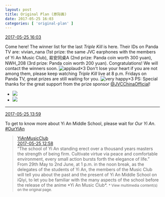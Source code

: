 ```yaml
---
layout: post
title: Original Plan (原际画)
date: 2017-05-25 16:03
categories: [ 'original-plan' ]
---
```


<div class="weibo-info">
  <a href="http://weibo.com/5626539553/F4KAasJMn">2017-05-25 16:03</a>
</div>

Come here! The winner list for the last *Triple Kill* is here. Their IDs on Panda TV are: vivian_nana (1st prize: the same JVC earphones with the members of Yi An Music Club), 易安同桌A (2nd prize: Panda coin worth 300 yuan), NWH_208 (3rd prize: Panda coin worth 200 yuan). Congratulations! We will contact the winners soon. ![applaud](http://img.t.sinajs.cn/t4/appstyle/expression/ext/normal/36/gza_org.gif)×3 Don't lose your heart if you are not among them, please keep watching *Triple Kill* live at 8 p.m. Fridays on Panda TV, great prizes are still waiting for you. ![very happy](http://img.t.sinajs.cn/t4/appstyle/expression/ext/normal/58/mb_org.gif)×3 PS: Special thanks for the great support from the prize sponsor [@JVCChinaOfficial](http://weibo.com/everio)!

<!-- more -->

<ul class="weibo-pic-list-1">
  <li class="weibo-pic">
    <a href="http://wx4.sinaimg.cn/mw690/0068MnXXgy1ffxnwoyyv2j30qo14046u.jpg"><img src="http://wx4.sinaimg.cn/thumb150/0068MnXXgy1ffxnwoyyv2j30qo14046u.jpg" /></a>
  </li>
  <li class="weibo-pic">
    <a href="http://wx4.sinaimg.cn/mw690/0068MnXXgy1ffxnwqptf2j30qo0qo7aa.jpg"><img src="http://wx4.sinaimg.cn/thumb150/0068MnXXgy1ffxnwqptf2j30qo0qo7aa.jpg" /></a>
  </li>
</ul>

---

<div class="weibo-info">
  <a href="http://weibo.com/5626539553/F4JLIoRHQ">2017-05-25 13:59</a>
</div>

To get to know more about Yi An Middle School, please wait for *Our Yi An*. [#OurYiAn](http://weibo.com/p/100808ebb44b6f1c0551b04512c70f6ba54dbc)

> <div class="weibo-post-name">
>   <a href="http://weibo.com/u/6094546964">YiAnMusicClub</a>
> </div>
> <div class="weibo-info">
>   <a href="http://weibo.com/6094546964/F4JmGpEf0">2017-05-25 12:58</a>
> </div>
> “The school of Yi An standing erect over a thousand years masters the strength of being firm. Cultivate virtue via peace and comfortable environment, every small action bursts forth the elegance of life.” From 29th May to 2nd June, at 1 p.m. in the noon break, as the delegates of the students of Yi An, the members of the Music Club will tell you about the past and the present of Yi An Middle School on iQiyi, to let you be familiar with the many aspects of the school before the release of the anime *Yi An Music Club*.  
> <small>* View multimedia content(s) on the original page.</small>
